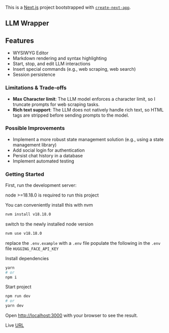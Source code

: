 This is a [Next.js](https://nextjs.org/) project bootstrapped with [`create-next-app`](https://github.com/zeit/next.js/tree/canary/packages/create-next-app).

## LLM Wrapper

## Features

- WYSIWYG Editor
- Markdown rendering and syntax highlighting
- Start, stop, and edit LLM interactions
- Insert special commands (e.g., web scraping, web search)
- Session persistence

### Limitations & Trade-offs

- **Max Character limit**: The LLM model enforces a character limit, so I truncate prompts for web scraping tasks.
- **Rich text support**: The LLM does not natively handle rich text, so HTML tags are stripped before sending prompts to the model.

### Possible Improvements

- Implement a more robust state management solution (e.g., using a state management library)
- Add social login for authentication
- Persist chat history in a database
- Implement automated testing


### Getting Started

First, run the development server:

node >=18.18.0 is required to run this project

You can conveniently install this with nvm

```bash
nvm install v18.18.0
```

switch to the newly installed node version

```bash
nvm use v18.18.0
```

replace the `.env.example` with a `.env` file
populate the following in the `.env` file
`HUGGING_FACE_API_KEY`

Install dependencies

```bash
yarn
# or
npm i
```

Start project

```bash
npm run dev
# or
yarn dev
```

Open [http://localhost:3000](http://localhost:3000) with your browser to see the result.

Live [URL](https://llm-wrapper-victory-asokomeh.vercel.app/)
